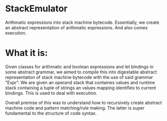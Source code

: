# StackEmulator
Arithmatic expressions into stack machine bytecode. Essentially, we create an abstract representation of arithmatic expressions. And also comes execution.

# What it is:
Given classes for arithmatic and boolean expressions and let bindings in some abstract grammar,
we aimed to compile this into digestable abstract representation of stack machine bytecode with
the use of said grammar "Expr". We are given an operand stack that containes values and runtime
stack containing a tuple of strings an values mapping identifies to current bindings. This is used
to deal with execution.

Overall premise of this was to understand how to recursively create abstract machine code
and pattern matching/rule making. The latter is super fundamental to the structure of code 
syntax. 
